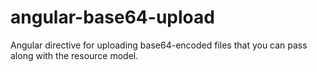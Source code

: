 angular-base64-upload
=====================

Angular directive for uploading base64-encoded files that you can pass along with the resource model.
